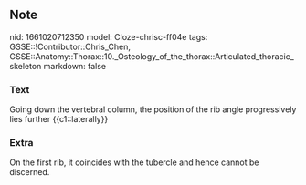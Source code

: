 ## Note
nid: 1661020712350
model: Cloze-chrisc-ff04e
tags: GSSE::!Contributor::Chris_Chen, GSSE::Anatomy::Thorax::10._Osteology_of_the_thorax::Articulated_thoracic_skeleton
markdown: false

### Text
<div class='toggle'>
  Going down the vertebral column, the position of the rib angle
  progressively lies further {{c1::laterally}}
</div>

### Extra
<p id="662e3353-77f9-43cb-bf8b-742bec7219f2" class="">On the first
rib, it coincides with the tubercle and hence cannot be discerned.
